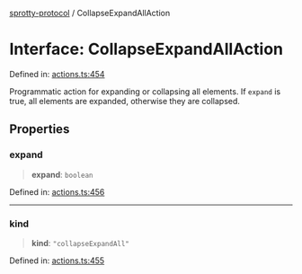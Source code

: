 
[sprotty-protocol](../globals) / CollapseExpandAllAction

# Interface: CollapseExpandAllAction

Defined in: [actions.ts:454](https://github.com/eclipse-sprotty/sprotty/blob/f9b2433481cc27a1ac0c92d525a92039ae7f6c76/packages/sprotty-protocol/src/actions.ts#L454)

Programmatic action for expanding or collapsing all elements.
If `expand` is true, all elements are expanded, otherwise they are collapsed.

## Properties

### expand

> **expand**: `boolean`

Defined in: [actions.ts:456](https://github.com/eclipse-sprotty/sprotty/blob/f9b2433481cc27a1ac0c92d525a92039ae7f6c76/packages/sprotty-protocol/src/actions.ts#L456)

***

### kind

> **kind**: `"collapseExpandAll"`

Defined in: [actions.ts:455](https://github.com/eclipse-sprotty/sprotty/blob/f9b2433481cc27a1ac0c92d525a92039ae7f6c76/packages/sprotty-protocol/src/actions.ts#L455)
